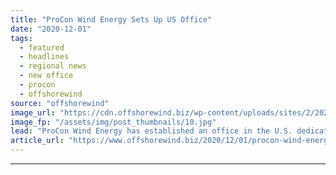 ```yaml
---
title: "ProCon Wind Energy Sets Up US Office"
date: "2020-12-01"
tags: 
  - featured
  - headlines
  - regional news
  - new office
  - procon
  - offshorewind
source: "offshorewind"
image_url: "https://cdn.offshorewind.biz/wp-content/uploads/sites/2/2020/12/01145008/ProCon-Wind-Energy-Sets-Up-US-Office.jpg"
image_fp: "/assets/img/post_thumbnails/10.jpg"
lead: "ProCon Wind Energy has established an office in the U.S. dedicated to the local"
article_url: "https://www.offshorewind.biz/2020/12/01/procon-wind-energy-sets-up-us-office/"
---
```


---
